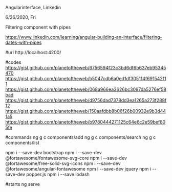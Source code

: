 Angularinterface, Linkedin 

6/26/2020, Fri

Filtering component with pipes

https://www.linkedin.com/learning/angular-building-an-interface/filtering-dates-with-pipes

#url
http://localhost:4200/

#codes
https://gist.github.com/planetoftheweb/6756594f23c3bd6df6b637eb95345470
https://gist.github.com/planetoftheweb/b5047cdb6a0ed1df305114f691542f11
https://gist.github.com/planetoftheweb/068a966ea3626bc3097da5276ef58bad
https://gist.github.com/planetoftheweb/d9756dad7378dd3ea1265a273f288f12
https://gist.github.com/planetoftheweb/150aafdbb8b06f26b00932e9b3d441a5
https://gist.github.com/planetoftheweb/b9780444271125c64e6c2e59bef805fe

#commands
ng g c components/add
ng g c components/search
ng g c components/list

npm i --save-dev bootstrap
npm i --save-dev @fortawesome/fontawesome-svg-core
npm i --save-dev @fortawesome/free-solid-svg-icons
npm i --save-dev @fortawesome/angular-fontawesome
npm i --save-dev jquery
npm i --save-dev popper.js
npm i --save lodash

#starts
ng serve
